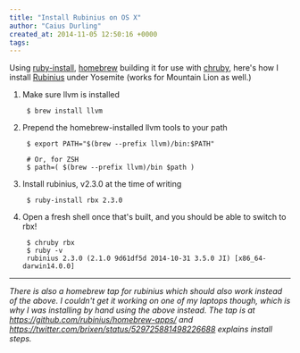 ```yaml
---
title: "Install Rubinius on OS X"
author: "Caius Durling"
created_at: 2014-11-05 12:50:16 +0000
tags:
---
```


Using [ruby-install][], [homebrew][] building it for use with [chruby][], here's how I install [Rubinius][] under Yosemite (works for Mountain Lion as well.)

[ruby-install]: https://github.com/postmodern/ruby-install/
[homebrew]: http://brew.sh/
[chruby]: https://github.com/postmodern/chruby/
[Rubinius]: http://rubini.us/

1. Make sure llvm is installed

        $ brew install llvm

2. Prepend the homebrew-installed llvm tools to your path

        $ export PATH="$(brew --prefix llvm)/bin:$PATH"

        # Or, for ZSH
        $ path=( $(brew --prefix llvm)/bin $path )

3. Install rubinius, v2.3.0 at the time of writing

        $ ruby-install rbx 2.3.0

4. Open a fresh shell once that's built, and you should be able to switch to rbx!

        $ chruby rbx
        $ ruby -v
        rubinius 2.3.0 (2.1.0 9d61df5d 2014-10-31 3.5.0 JI) [x86_64-darwin14.0.0]

* * *

*There is also a homebrew tap for rubinius which should also work instead of the above. I couldn't get it working on one of my laptops though, which is why I was installing by hand using the above instead. The tap is at <https://github.com/rubinius/homebrew-apps/> and <https://twitter.com/brixen/status/529725881498226688> explains install steps.*
